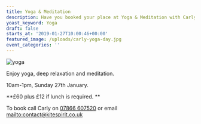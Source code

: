 ```yaml
---
title: Yoga & Meditation
description: Have you booked your place at Yoga & Meditation with Carly Kite?
yoast_keyword: Yoga
draft: false
starts_at: '2019-01-27T10:00:46+00:00'
featured_image: /uploads/carly-yoga-day.jpg
event_categories: ''
---
```

![yoga](/uploads/carly-yoga-day.jpg)

Enjoy yoga, deep relaxation and meditation. 

10am-1pm, Sunday 27th January. 

**£60 plus £12 if lunch is required. **

To book call Carly on [07866 607520](tel:07866607520) or email <mailto:contact@kitespirit.co.uk>
